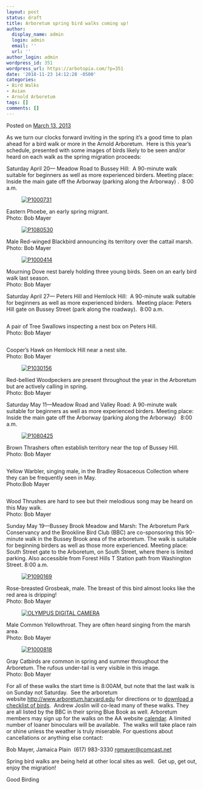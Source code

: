 ```yaml
---
layout: post
status: draft
title: Arboretum spring bird walks coming up!
author:
  display_name: admin
  login: admin
  email: ''
  url: ''
author_login: admin
wordpress_id: 351
wordpress_url: https://arbotopia.com/?p=351
date: '2018-11-23 14:12:28 -0500'
categories:
- Bird Walks
- Avian
- Arnold Arboretum
tags: []
comments: []
---
```




<p>Posted on&nbsp;<a href="https://web.archive.org/web/20171113130559/http://www.arbotopia.com/arboretum-spring-bird-walks-coming-up/">March 13, 2013</a></p>





<p>As we turn our clocks forward inviting in the spring it&rsquo;s a good time to plan ahead for a bird walk or more in the Arnold Arboretum.&nbsp; Here is this year&rsquo;s schedule, presented with some images of birds likely to be seen and/or heard on each walk as the spring migration proceeds:</p>





<p>Saturday April 20&mdash; Meadow Road to Bussey Hill:&nbsp; A 90-minute walk suitable for beginners as well as more experienced birders. Meeting place: Inside the main gate off the Arborway (parking along the Arborway) .&nbsp; 8:00 a.m.</p>


<p><!-- wp:image {"id":330,"linkDestination":"custom"} --></p>
<figure class="wp-block-image"><a href="https://web.archive.org/web/20171113130559/http://www.arbotopia.com/wp-content/uploads/2013/03/P1000731.jpg"><img src="https://web.archive.org/web/20171113130559im_/http://www.arbotopia.com/wp-content/uploads/2013/03/P1000731.jpg" alt="P1000731" class="wp-image-330"/></a></figure>





<p>Eastern Phoebe, an early spring migrant.<br>Photo: Bob Mayer</p>


<p><!-- wp:image {"id":332,"linkDestination":"custom"} --></p>
<figure class="wp-block-image"><a href="https://web.archive.org/web/20171113130559/http://www.arbotopia.com/wp-content/uploads/2013/03/P1080530.jpg"><img src="https://web.archive.org/web/20171113130559im_/http://www.arbotopia.com/wp-content/uploads/2013/03/P1080530.jpg" alt="P1080530" class="wp-image-332"/></a></figure>





<p>Male Red-winged Blackbird announcing its territory over the cattail marsh.<br>Photo: Bob Mayer</p>


<p><!-- wp:image {"id":333,"linkDestination":"custom"} --></p>
<figure class="wp-block-image"><a href="https://web.archive.org/web/20171113130559/http://www.arbotopia.com/wp-content/uploads/2013/03/P1000414.jpg"><img src="https://web.archive.org/web/20171113130559im_/http://www.arbotopia.com/wp-content/uploads/2013/03/P1000414.jpg" alt="P1000414" class="wp-image-333"/></a></figure>





<p>Mourning Dove nest barely holding three young birds. Seen on an early bird walk last season.<br>Photo: Bob Mayer</p>





<p>Saturday April 27&mdash; Peters Hill and Hemlock Hill:&nbsp; A 90-minute walk suitable for beginners as well as more experienced birders.&nbsp; Meeting place: Peters Hill gate on Bussey Street (park along the roadway).&nbsp; 8:00 a.m.</p>


<p><!-- wp:image {"id":364,"linkDestination":"custom"} --></p>
<figure class="wp-block-image"><a href="https://web.archive.org/web/20171113130559/http://www.arbotopia.com/wp-content/uploads/2013/03/P1180748_1.jpg"><img src="https://arbotopia.com/wp-content/uploads/2018/11/P1180748_1-1024x861.jpg" alt="" class="wp-image-364"/></a></figure>





<p>A pair of Tree Swallows inspecting a nest box on Peters Hill.<br>Photo: Bob Mayer</p>


<p><!-- wp:image {"id":362} --></p>
<figure class="wp-block-image"><img src="https://i2.wp.com/arbotopia.com/wp-content/uploads/2018/11/P1180773.jpg?fit=525%2C652&amp;ssl=1" alt="" class="wp-image-362"/></figure>





<p>Cooper&rsquo;s Hawk on Hemlock Hill near a nest site.<br>Photo: Bob Mayer</p>


<p><!-- wp:image {"id":354,"linkDestination":"custom"} --></p>
<figure class="wp-block-image"><a href="https://web.archive.org/web/20171113130559/http://www.arbotopia.com/wp-content/uploads/2013/03/P1030156.jpg"><img src="https://web.archive.org/web/20171113130559im_/http://www.arbotopia.com/wp-content/uploads/2013/03/P1030156.jpg" alt="P1030156" class="wp-image-354"/></a></figure>





<p>Red-bellied Woodpeckers are present throughout the year in the Arboretum but are actively calling in spring.<br>Photo: Bob Mayer</p>





<p>Saturday May 11&mdash;Meadow Road and Valley Road: A 90-minute walk suitable for beginners as well as more experienced birders. Meeting place: Inside the main gate off the Arborway (parking along the Arborway)&nbsp;&nbsp; 8:00 a.m.</p>


<p><!-- wp:image {"id":337,"linkDestination":"custom"} --></p>
<figure class="wp-block-image"><a href="https://web.archive.org/web/20171113130559/http://www.arbotopia.com/wp-content/uploads/2013/03/P1080425.jpg"><img src="https://web.archive.org/web/20171113130559im_/http://www.arbotopia.com/wp-content/uploads/2013/03/P1080425.jpg" alt="P1080425" class="wp-image-337"/></a></figure>





<p>Brown Thrashers often establish territory near the top of Bussey Hill.<br>Photo: Bob Mayer</p>


<p><!-- wp:image {"id":121,"linkDestination":"custom"} --></p>
<figure class="wp-block-image"><a href="https://web.archive.org/web/20171113130559/http://www.arbotopia.com/wp-content/uploads/2013/03/P1080518_1.jpg"><img src="https://arbotopia.com/wp-content/uploads/2018/11/P1080518_1-1024x726.jpg" alt="" class="wp-image-121"/></a></figure>





<p>Yellow Warbler, singing male, in the Bradley Rosaceous Collection where they can be frequently seen in May.<br>Photo:Bob Mayer</p>


<p><!-- wp:image {"id":365,"linkDestination":"custom"} --></p>
<figure class="wp-block-image"><a href="https://web.archive.org/web/20171113130559/http://www.arbotopia.com/wp-content/uploads/2013/03/P1190119.jpg"><img src="https://arbotopia.com/wp-content/uploads/2018/11/P1190119-1024x815.jpg" alt="" class="wp-image-365"/></a></figure>





<p>Wood Thrushes are hard to see but their melodious song may be heard on this May walk.<br>Photo: Bob Mayer</p>





<p>Sunday May 19&mdash;Bussey Brook Meadow and Marsh: The Arboretum Park Conservancy and the Brookline Bird Club (BBC) are co-sponsoring this 90-minute walk in the Bussey Brook area of the arboretum. The walk is suitable for beginning birders as well as those more experienced. Meeting place: South Street gate to the Arboretum, on South Street, where there is limited parking. Also accessible from Forest Hills T Station path from Washington Street. 8:00 a.m.</p>


<p><!-- wp:image {"id":339,"linkDestination":"custom"} --></p>
<figure class="wp-block-image"><a href="https://web.archive.org/web/20171113130559/http://www.arbotopia.com/wp-content/uploads/2013/03/P1090169.jpg"><img src="https://web.archive.org/web/20171113130559im_/http://www.arbotopia.com/wp-content/uploads/2013/03/P1090169.jpg" alt="P1090169" class="wp-image-339"/></a></figure>





<p>Rose-breasted Grosbeak, male. The breast of this bird almost looks like the red area is dripping!<br>Photo: Bob Mayer</p>


<p><!-- wp:image {"id":342,"linkDestination":"custom"} --></p>
<figure class="wp-block-image"><a href="https://web.archive.org/web/20171113130559/http://www.arbotopia.com/wp-content/uploads/2013/03/P1010132.jpg"><img src="https://web.archive.org/web/20171113130559im_/http://www.arbotopia.com/wp-content/uploads/2013/03/P1010132.jpg" alt="OLYMPUS DIGITAL CAMERA" class="wp-image-342"/></a></figure>





<p>Male Common Yellowthroat. They are often heard singing from the marsh area.<br>Photo: Bob Mayer</p>


<p><!-- wp:image {"id":343,"linkDestination":"custom"} --></p>
<figure class="wp-block-image"><a href="https://web.archive.org/web/20171113130559/http://www.arbotopia.com/wp-content/uploads/2013/03/P1000818.jpg"><img src="https://web.archive.org/web/20171113130559im_/http://www.arbotopia.com/wp-content/uploads/2013/03/P1000818.jpg" alt="P1000818" class="wp-image-343"/></a></figure>





<p>Gray Catbirds are common in spring and summer throughout the Arboretum. The rufous under-tail is very visible in this image.<br>Photo: Bob Mayer</p>





<p>For all of these walks the start time is 8:00AM, but note that the last walk is on Sunday not Saturday.&nbsp; See the arboretum website&nbsp;<a href="http://www.arboretum.harvard.edu/" target="_blank" rel="noreferrer noopener" aria-label="For all of these walks the start time is 8:00AM, but note that the last walk is on Sunday not Saturday.&nbsp; See the arboretum website&nbsp;http://www.arboretum.harvard.edu&nbsp;for directions or to&nbsp;download a checklist of birds.&nbsp; Andrew Joslin will co-lead many of these walks. They are all listed by the BBC in their spring Blue Book as well. Arboretum members may sign up for the walks on the AA website&nbsp;calendar. A limited number of loaner binoculars will be available.&nbsp; The walks will take place rain or shine unless the weather is truly miserable. For questions about cancellations or anything else contact: (opens in a new tab)">http://www.arboretum.harvard.edu</a>&nbsp;for directions or to&nbsp;<a href="https://web.archive.org/web/20171113130559/http://http//arboretum.harvard.edu/wp-content/uploads/BirdList-rev5-09.pdf">download a checklist of birds</a>.&nbsp; Andrew Joslin will co-lead many of these walks. They are all listed by the BBC in their spring Blue Book as well. Arboretum members may sign up for the walks on the AA website&nbsp;<a href="https://web.archive.org/web/20171113130559/https://my.arboretum.harvard.edu/CalendarView.aspx">calendar</a>. A limited number of loaner binoculars will be available.&nbsp; The walks will take place rain or shine unless the weather is truly miserable. For questions about cancellations or anything else contact:</p>





<p>Bob Mayer, Jamaica Plain&nbsp; (617) 983-3330&nbsp;<a href="https://web.archive.org/web/20171113130559/mailto:rgmayer@comcast.net" target="_blank" rel="noreferrer noopener">rgmayer@comcast.net</a></p>





<p>Spring bird walks are being held at other local sites as well.&nbsp; Get up, get out, enjoy the migration!</p>





<p>Good Birding</p>





<p><br></p>


